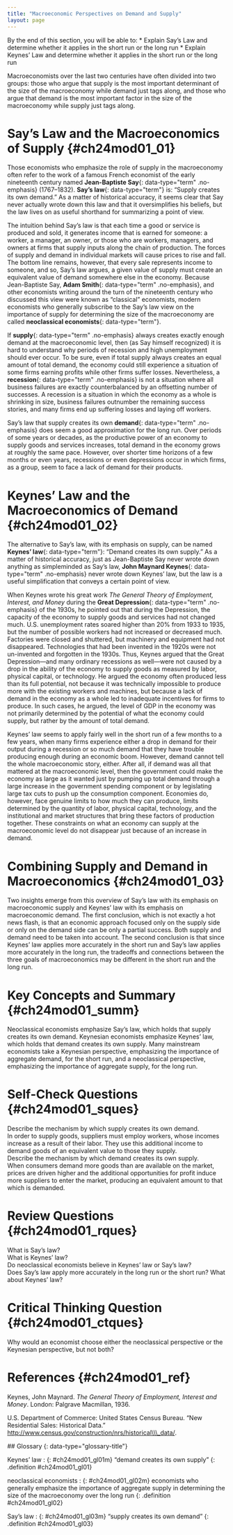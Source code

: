 ```yaml
---
title: "Macroeconomic Perspectives on Demand and Supply"
layout: page
---
```



<div data-type="abstract" markdown="1">
By the end of this section, you will be able to:
* Explain Say’s Law and determine whether it applies in the short run or the long run
* Explain Keynes’ Law and determine whether it applies in the short run or the long run

</div>

Macroeconomists over the last two centuries have often divided into two groups: those who argue that supply is the most important determinant of the size of the macroeconomy while demand just tags along, and those who argue that demand is the most important factor in the size of the macroeconomy while supply just tags along.

# Say’s Law and the Macroeconomics of Supply   {#ch24mod01_01}

Those economists who emphasize the role of supply in the macroeconomy often refer to the work of a famous French economist of the early nineteenth century named **Jean-Baptiste Say**{: data-type="term" .no-emphasis} (1767–1832). **Say’s law**{: data-type="term"} is: “Supply creates its own demand.” As a matter of historical accuracy, it seems clear that Say never actually wrote down this law and that it oversimplifies his beliefs, but the law lives on as useful shorthand for summarizing a point of view.

The intuition behind Say’s law is that each time a good or service is produced and sold, it generates income that is earned for someone: a worker, a manager, an owner, or those who are workers, managers, and owners at firms that supply inputs along the chain of production. The forces of supply and demand in individual markets will cause prices to rise and fall. The bottom line remains, however, that every sale represents income to someone, and so, Say’s law argues, a given value of supply must create an equivalent value of demand somewhere else in the economy. Because Jean-Baptiste Say, **Adam Smith**{: data-type="term" .no-emphasis}, and other economists writing around the turn of the nineteenth century who discussed this view were known as “classical” economists, modern economists who generally subscribe to the Say’s law view on the importance of supply for determining the size of the macroeconomy are called **neoclassical economists**{: data-type="term"}.

If **supply**{: data-type="term" .no-emphasis} always creates exactly enough demand at the macroeconomic level, then (as Say himself recognized) it is hard to understand why periods of recession and high unemployment should ever occur. To be sure, even if total supply always creates an equal amount of total demand, the economy could still experience a situation of some firms earning profits while other firms suffer losses. Nevertheless, a **recession**{: data-type="term" .no-emphasis} is not a situation where all business failures are exactly counterbalanced by an offsetting number of successes. A recession is a situation in which the economy as a whole is shrinking in size, business failures outnumber the remaining success stories, and many firms end up suffering losses and laying off workers.

Say’s law that supply creates its own **demand**{: data-type="term" .no-emphasis} does seem a good approximation for the long run. Over periods of some years or decades, as the productive power of an economy to supply goods and services increases, total demand in the economy grows at roughly the same pace. However, over shorter time horizons of a few months or even years, recessions or even depressions occur in which firms, as a group, seem to face a lack of demand for their products.

# Keynes’ Law and the Macroeconomics of Demand   {#ch24mod01_02}

The alternative to Say’s law, with its emphasis on supply, can be named **Keynes’ law**{: data-type="term"}\: “Demand creates its own supply.” As a matter of historical accuracy, just as Jean-Baptiste Say never wrote down anything as simpleminded as Say’s law, **John Maynard Keynes**{: data-type="term" .no-emphasis} never wrote down Keynes’ law, but the law is a useful simplification that conveys a certain point of view.

When Keynes wrote his great work *The General Theory of Employment, Interest, and Money* during the **Great Depression**{: data-type="term" .no-emphasis} of the 1930s, he pointed out that during the Depression, the capacity of the economy to supply goods and services had not changed much. U.S. unemployment rates soared higher than 20% from 1933 to 1935, but the number of possible workers had not increased or decreased much. Factories were closed and shuttered, but machinery and equipment had not disappeared. Technologies that had been invented in the 1920s were not un-invented and forgotten in the 1930s. Thus, Keynes argued that the Great Depression—and many ordinary recessions as well—were not caused by a drop in the ability of the economy to supply goods as measured by labor, physical capital, or technology. He argued the economy often produced less than its full potential, not because it was technically impossible to produce more with the existing workers and machines, but because a lack of demand in the economy as a whole led to inadequate incentives for firms to produce. In such cases, he argued, the level of GDP in the economy was not primarily determined by the potential of what the economy could supply, but rather by the amount of total demand.

Keynes’ law seems to apply fairly well in the short run of a few months to a few years, when many firms experience either a drop in demand for their output during a recession or so much demand that they have trouble producing enough during an economic boom. However, demand cannot tell the whole macroeconomic story, either. After all, if demand was all that mattered at the macroeconomic level, then the government could make the economy as large as it wanted just by pumping up total demand through a large increase in the government spending component or by legislating large tax cuts to push up the consumption component. Economies do, however, face genuine limits to how much they can produce, limits determined by the quantity of labor, physical capital, technology, and the institutional and market structures that bring these factors of production together. These constraints on what an economy can supply at the macroeconomic level do not disappear just because of an increase in demand.

# Combining Supply and Demand in Macroeconomics   {#ch24mod01_03}

Two insights emerge from this overview of Say’s law with its emphasis on macroeconomic supply and Keynes’ law with its emphasis on macroeconomic demand. The first conclusion, which is not exactly a hot news flash, is that an economic approach focused only on the supply side or only on the demand side can be only a partial success. Both supply and demand need to be taken into account. The second conclusion is that since Keynes’ law applies more accurately in the short run and Say’s law applies more accurately in the long run, the tradeoffs and connections between the three goals of macroeconomics may be different in the short run and the long run.

# Key Concepts and Summary   {#ch24mod01_summ}

Neoclassical economists emphasize Say’s law, which holds that supply creates its own demand. Keynesian economists emphasize Keynes’ law, which holds that demand creates its own supply. Many mainstream economists take a Keynesian perspective, emphasizing the importance of aggregate demand, for the short run, and a neoclassical perspective, emphasizing the importance of aggregate supply, for the long run.

# Self-Check Questions   {#ch24mod01_sques}

<div data-type="exercise" class="exercise" id="ch24mod01_sques01">
<div data-type="problem" class="problem" id="ch24mod01_squesp01" markdown="1">
Describe the mechanism by which supply creates its own demand.

</div>
<div data-type="solution" class="solution" id="ch24mod01_sques01s" markdown="1">
In order to supply goods, suppliers must employ workers, whose incomes increase as a result of their labor. They use this additional income to demand goods of an equivalent value to those they supply.

</div>
</div>

<div data-type="exercise" class="exercise" id="ch24mod01_sques02">
<div data-type="problem" class="problem" id="ch24mod01_squesp02" markdown="1">
Describe the mechanism by which demand creates its own supply.

</div>
<div data-type="solution" class="solution" id="ch24mod01_sques02s" markdown="1">
When consumers demand more goods than are available on the market, prices are driven higher and the additional opportunities for profit induce more suppliers to enter the market, producing an equivalent amount to that which is demanded.

</div>
</div>

# Review Questions   {#ch24mod01_rques}

<div data-type="exercise" class="exercise" id="ch24mod01_rques02">
<div data-type="problem" class="problem" id="ch24mod01_rques01p" markdown="1">
What is Say’s law?

</div>
</div>

<div data-type="exercise" class="exercise" id="ch24mod01_rques04">
<div data-type="problem" class="problem" id="ch24mod01_rques03p" markdown="1">
What is Keynes’ law?

</div>
</div>

<div data-type="exercise" class="exercise" id="ch24mod01_rques05">
<div data-type="problem" class="problem" id="ch24mod01_rques04p" markdown="1">
Do neoclassical economists believe in Keynes’ law or Say’s law?

</div>
</div>

<div data-type="exercise" class="exercise" id="ch24mod01_rques06">
<div data-type="problem" class="problem" id="ch24mod01_rques05p" markdown="1">
Does Say’s law apply more accurately in the long run or the short run? What about Keynes’ law?

</div>
</div>

# Critical Thinking Question   {#ch24mod01_ctques}

<div data-type="exercise" class="exercise" id="ch24mod01_ctques01">
<div data-type="problem" class="problem" id="ch24mod01_ctques01p" markdown="1">
Why would an economist choose either the neoclassical perspective or the Keynesian perspective, but not both?

</div>
</div>

# References   {#ch24mod01_ref}

Keynes, John Maynard. *The General Theory of Employment, Interest and Money*. London: Palgrave Macmillan, 1936.

U.S. Department of Commerce: United States Census Bureau. “New Residential Sales: Historical Data.” http://www.census.gov/construction/nrs/historical\\\_data/.

<div data-type="glossary" markdown="1">
## Glossary
{: data-type="glossary-title"}

Keynes’ law
: {: #ch24mod01_gl01m} “demand creates its own supply”
{: .definition #ch24mod01_gl01}

neoclassical economists
: {: #ch24mod01_gl02m} economists who generally emphasize the importance of aggregate supply in determining the size of the macroeconomy over the long run
{: .definition #ch24mod01_gl02}

Say’s law
: {: #ch24mod01_gl03m} “supply creates its own demand”
{: .definition #ch24mod01_gl03}

</div>

